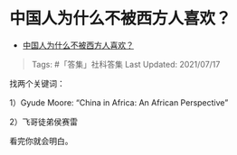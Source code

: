 # 中国人为什么不被西方人喜欢？

- [中国人为什么不被西方人喜欢？](https://www.zhihu.com/question/468556885/answer/2002875081)

>Tags: #「答集」社科答集
>Last Updated: 2021/07/17

找两个关键词：

1）Gyude Moore: “China in Africa: An African Perspective”

2）飞哥徒弟侯赛雷

看完你就会明白。